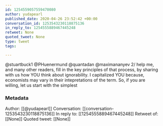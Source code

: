 ```yaml
---
id: 1254559057559470080
author: yudapearl
published_date: 2020-04-26 23:52:42 +00:00
conversation_id: 1253543230118875136
in_reply_to: 1254555889467445248
retweet: None
quoted_tweet: None
type: tweet
tags:

---
```


@stuartbuck1 @PHuenermund @quantadan @maximananyev 2/ help me, and many other readers, fill in the key principles of that process, by sharing with us how YOU think about ignorability. I capitalized YOU because, economists may vary in their intepretations of the term. So, if you are willing, let us start with the simplest

### Metadata

Author: [[@yudapearl]]
Conversation: [[conversation-1253543230118875136]]
In reply to: [[1254555889467445248]]
Retweet of: [[None]]
Quoted tweet: [[None]]
